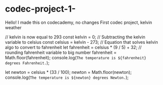 # codec-project-1-
Hello! I made this on codecademy, no changes
First codec project, kelvin weather

// kelvin is now equal to 293 
const kelvin = 0;
// Subtracting the kelvin variable to celsius 
const celsius = kelvin - 273; 
// Equation that solves kelvin algo to convert to fahrenheit
let fahrenheit = celsius * (9 / 5) + 32;
// rounding fahrenheit variable to big number
fahrenheit = Math.floor(fahrenheit);
console.log(`The temperature is ${fahrenheit} degrees Fahrenheit.`);

let newton = celsius * (33 / 100);
newton = Math.floor(newton);
console.log(`The temperature is ${newton} degrees Newton.`);











